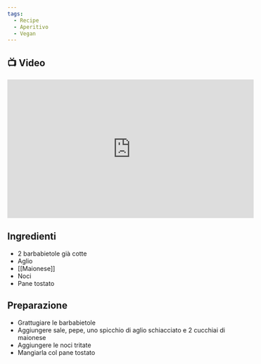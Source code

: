 ```yaml
---
tags:
  - Recipe
  - Aperitivo
  - Vegan
---
```



## 📺 Video

<div class="iframe-container">
  <iframe width="560" height="315" src="https://www.youtube.com/embed/-qpE4kdXfkM" title="YouTube video player" frameborder="0" allow="accelerometer; autoplay; clipboard-write; encrypted-media; gyroscope; picture-in-picture" allowfullscreen></iframe>
</div>

## Ingredienti
* 2 barbabietole già cotte
* Aglio
* [[Maionese]]
* Noci
* Pane tostato

## Preparazione
* Grattugiare le barbabietole 
* Aggiungere sale, pepe, uno spicchio di aglio schiacciato e 2 cucchiai di maionese
* Aggiungere le noci tritate
* Mangiarla col pane tostato